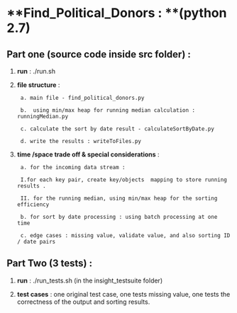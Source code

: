 # **Find_Political_Donors : **(python 2.7)

## Part one  (source code inside src folder) :

1) **run** :  ./run.sh 



2) **file structure** : 



        a. main file - find_political_donors.py

        b.  using min/max heap for running median calculation : runningMedian.py

        c. calculate the sort by date result - calculateSortByDate.py

        d. write the results : writeToFiles.py



3) **time /space trade off & special considerations** :



        a. for the incoming data stream : 
        
        I.for each key pair, create key/objects  mapping to store running results .

        II. for the running median, using min/max heap for the sorting efficiency 

        b. for sort by date processing : using batch processing at one time

        c. edge cases : missing value, validate value, and also sorting ID / date pairs





## Part Two  (3 tests) :

1) **run** : ./run_tests.sh (in the insight_testsuite folder)



2) **test cases** : one original test case, one tests missing value, one tests the correctness of the output and sorting results.
